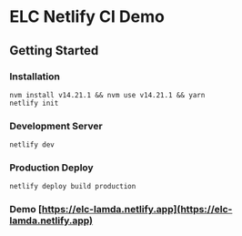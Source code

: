 # ELC Netlify CI Demo

## Getting Started

### Installation

```
nvm install v14.21.1 && nvm use v14.21.1 && yarn
netlify init
```

### Development Server
```
netlify dev
```

### Production Deploy

```
netlify deploy build production
```


### Demo [https://elc-lamda.netlify.app](https://elc-lamda.netlify.app)
